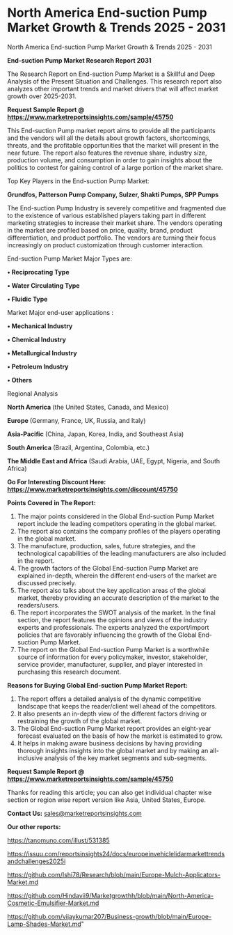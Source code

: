 # North America End-suction Pump Market Growth & Trends 2025 - 2031
North America End-suction Pump Market Growth & Trends 2025 - 2031

<strong>End-suction Pump Market Research Report 2031</strong>

The Research Report on End-suction Pump Market is a Skillful and Deep Analysis of the Present Situation and Challenges. This research report also analyzes other important trends and market drivers that will affect market growth over 2025-2031.

<strong>Request Sample Report @ <a href=https://www.marketreportsinsights.com/sample/45750>https://www.marketreportsinsights.com/sample/45750</a></strong>

This End-suction Pump market report aims to provide all the participants and the vendors will all the details about growth factors, shortcomings, threats, and the profitable opportunities that the market will present in the near future. The report also features the revenue share, industry size, production volume, and consumption in order to gain insights about the politics to contest for gaining control of a large portion of the market share.

Top Key Players in the End-suction Pump Market:

<strong>Grundfos, Patterson Pump Company, Sulzer, Shakti Pumps, SPP Pumps</strong>

The End-suction Pump Industry is severely competitive and fragmented due to the existence of various established players taking part in different marketing strategies to increase their market share. The vendors operating in the market are profiled based on price, quality, brand, product differentiation, and product portfolio. The vendors are turning their focus increasingly on product customization through customer interaction.

End-suction Pump Market Major Types are:

<strong>•  Reciprocating Type

•  Water Circulating Type

•  Fluidic Type</strong>

Market Major end-user applications :

<strong>•  Mechanical Industry

•  Chemical Industry

•  Metallurgical Industry

•  Petroleum Industry

•  Others</strong>

Regional Analysis

</u><strong><b>North America</b></strong> (the United States, Canada, and Mexico)

<strong><b>Europe </b></strong>(Germany, France, UK, Russia, and Italy)

<strong><b>Asia-Pacific</b></strong> (China, Japan, Korea, India, and Southeast Asia)

<strong><b>South America</b></strong> (Brazil, Argentina, Colombia, etc.)

<strong><b>The Middle East and Africa</b></strong> (Saudi Arabia, UAE, Egypt, Nigeria, and South Africa)

<strong>Go For Interesting Discount Here: <a href=https://www.marketreportsinsights.com/discount/45750>https://www.marketreportsinsights.com/discount/45750</a></strong>

<strong>Points Covered in The Report:</strong>
<ol>
  <li>The major points considered in the Global End-suction Pump Market report include the leading competitors operating in the global market.</li>
  <li>The report also contains the company profiles of the players operating in the global market.</li>
  <li>The manufacture, production, sales, future strategies, and the technological capabilities of the leading manufacturers are also included in the report.</li>
  <li>The growth factors of the Global End-suction Pump Market are explained in-depth, wherein the different end-users of the market are discussed precisely.</li>
  <li>The report also talks about the key application areas of the global market, thereby providing an accurate description of the market to the readers/users.</li>
  <li>The report incorporates the SWOT analysis of the market. In the final section, the report features the opinions and views of the industry experts and professionals. The experts analyzed the export/import policies that are favorably influencing the growth of the Global End-suction Pump Market.</li>
  <li>The report on the Global End-suction Pump Market is a worthwhile source of information for every policymaker, investor, stakeholder, service provider, manufacturer, supplier, and player interested in purchasing this research document.</li>
</ol>
<strong>Reasons for Buying Global End-suction Pump Market Report:</strong>

<ol>
  <li>The report offers a detailed analysis of the dynamic competitive landscape that keeps the reader/client well ahead of the competitors.</li>
  <li>It also presents an in-depth view of the different factors driving or restraining the growth of the global market.</li>
  <li>The Global End-suction Pump Market report provides an eight-year forecast evaluated on the basis of how the market is estimated to grow.</li>
  <li>It helps in making aware business decisions by having providing thorough insights insights into the global market and by making an all-inclusive analysis of the key market segments and sub-segments.</li>
</ol>
<strong>Request Sample Report @ <a href=https://www.marketreportsinsights.com/sample/45750>https://www.marketreportsinsights.com/sample/45750</a></strong>


Thanks for reading this article; you can also get individual chapter wise section or region wise report version like Asia, United States, Europe.

<strong>Contact Us:</strong>
sales@marketreportsinsights.com

<strong>Our other reports:</strong>

<a href=https://tanomuno.com/illust/531385>https://tanomuno.com/illust/531385</a>

<a href=https://issuu.com/reportsinsights24/docs/europeinvehiclelidarmarkettrendsandchallenges2025i>https://issuu.com/reportsinsights24/docs/europeinvehiclelidarmarkettrendsandchallenges2025i</a>

<a href=https://github.com/Ishi78/Research/blob/main/Europe-Mulch-Applicators-Market.md>https://github.com/Ishi78/Research/blob/main/Europe-Mulch-Applicators-Market.md</a>

<a href=https://github.com/Hindavii9/Marketgrowthh/blob/main/North-America-Cosmetic-Emulsifier-Market.md>https://github.com/Hindavii9/Marketgrowthh/blob/main/North-America-Cosmetic-Emulsifier-Market.md</a>

<a href=https://github.com/vijaykumar207/Business-growth/blob/main/Europe-Lamp-Shades-Market.md>https://github.com/vijaykumar207/Business-growth/blob/main/Europe-Lamp-Shades-Market.md</a>"
